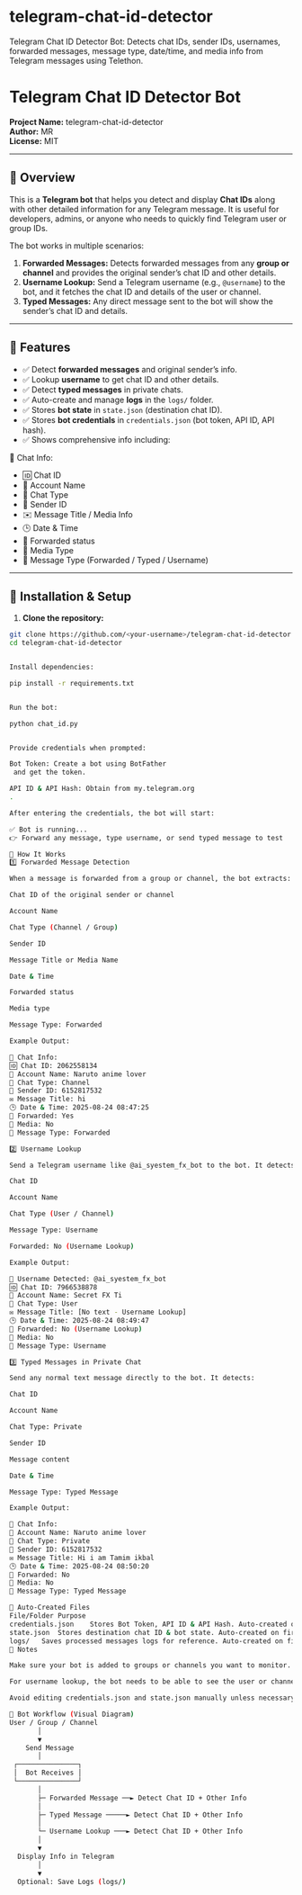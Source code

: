 # telegram-chat-id-detector
Telegram Chat ID Detector Bot: Detects chat IDs, sender IDs, usernames, forwarded messages, message type, date/time, and media info from Telegram messages using Telethon.

# Telegram Chat ID Detector Bot

**Project Name:** telegram-chat-id-detector  
**Author:** MR  
**License:** MIT  

---

## 🔹 Overview

This is a **Telegram bot** that helps you detect and display **Chat IDs** along with other detailed information for any Telegram message. It is useful for developers, admins, or anyone who needs to quickly find Telegram user or group IDs.  

The bot works in multiple scenarios:

1. **Forwarded Messages:** Detects forwarded messages from any **group or channel** and provides the original sender’s chat ID and other details.  
2. **Username Lookup:** Send a Telegram username (e.g., `@username`) to the bot, and it fetches the chat ID and details of the user or channel.  
3. **Typed Messages:** Any direct message sent to the bot will show the sender’s chat ID and details.  

---

## 🔹 Features

- ✅ Detect **forwarded messages** and original sender’s info.  
- ✅ Lookup **username** to get chat ID and other details.  
- ✅ Detect **typed messages** in private chats.  
- ✅ Auto-create and manage **logs** in the `logs/` folder.  
- ✅ Stores **bot state** in `state.json` (destination chat ID).  
- ✅ Stores **bot credentials** in `credentials.json` (bot token, API ID, API hash).  
- ✅ Shows comprehensive info including:

📌 Chat Info:
- 🆔 Chat ID  
- 💬 Account Name  
- 📂 Chat Type  
- 👤 Sender ID  
- ✉️ Message Title / Media Info  
- 🕒 Date & Time  
- 📂 Forwarded status  
- 📂 Media Type  
- 📂 Message Type (Forwarded / Typed / Username)  

---

## 🔹 Installation & Setup

1. **Clone the repository:**

```bash
git clone https://github.com/<your-username>/telegram-chat-id-detector.git
cd telegram-chat-id-detector


Install dependencies:

pip install -r requirements.txt


Run the bot:

python chat_id.py


Provide credentials when prompted:

Bot Token: Create a bot using BotFather
 and get the token.

API ID & API Hash: Obtain from my.telegram.org
.

After entering the credentials, the bot will start:

✅ Bot is running...
👉 Forward any message, type username, or send typed message to test

🔹 How It Works
1️⃣ Forwarded Message Detection

When a message is forwarded from a group or channel, the bot extracts:

Chat ID of the original sender or channel

Account Name

Chat Type (Channel / Group)

Sender ID

Message Title or Media Name

Date & Time

Forwarded status

Media type

Message Type: Forwarded

Example Output:

📌 Chat Info:
🆔 Chat ID: 2062558134
💬 Account Name: Naruto anime lover
📂 Chat Type: Channel
👤 Sender ID: 6152817532
✉️ Message Title: hi
🕒 Date & Time: 2025-08-24 08:47:25
📂 Forwarded: Yes
📂 Media: No
📂 Message Type: Forwarded

2️⃣ Username Lookup

Send a Telegram username like @ai_syestem_fx_bot to the bot. It detects:

Chat ID

Account Name

Chat Type (User / Channel)

Message Type: Username

Forwarded: No (Username Lookup)

Example Output:

🔎 Username Detected: @ai_syestem_fx_bot
🆔 Chat ID: 7966538878
💬 Account Name: Secret FX Ti
📂 Chat Type: User
✉️ Message Title: [No text - Username Lookup]
🕒 Date & Time: 2025-08-24 08:49:47
📂 Forwarded: No (Username Lookup)
📂 Media: No
📂 Message Type: Username

3️⃣ Typed Messages in Private Chat

Send any normal text message directly to the bot. It detects:

Chat ID

Account Name

Chat Type: Private

Sender ID

Message content

Date & Time

Message Type: Typed Message

Example Output:

📌 Chat Info:
💬 Account Name: Naruto anime lover
📂 Chat Type: Private
👤 Sender ID: 6152817532
✉️ Message Title: Hi i am Tamim ikbal
🕒 Date & Time: 2025-08-24 08:50:20
📂 Forwarded: No
📂 Media: No
📂 Message Type: Typed Message

🔹 Auto-Created Files
File/Folder	Purpose
credentials.json	Stores Bot Token, API ID & API Hash. Auto-created on first run.
state.json	Stores destination chat ID & bot state. Auto-created on first run.
logs/	Saves processed messages logs for reference. Auto-created on first run.
🔹 Notes

Make sure your bot is added to groups or channels you want to monitor.

For username lookup, the bot needs to be able to see the user or channel (private usernames may not be detected).

Avoid editing credentials.json and state.json manually unless necessary.

🔹 Bot Workflow (Visual Diagram)
User / Group / Channel
       │
       ▼
    Send Message
       │
 ┌───────────────┐
 │  Bot Receives │
 └───────────────┘
       │
       ├─ Forwarded Message ──► Detect Chat ID + Other Info
       │
       ├─ Typed Message ─────► Detect Chat ID + Other Info
       │
       └─ Username Lookup ───► Detect Chat ID + Other Info
       │
       ▼
  Display Info in Telegram
       │
       ▼
  Optional: Save Logs (logs/)
